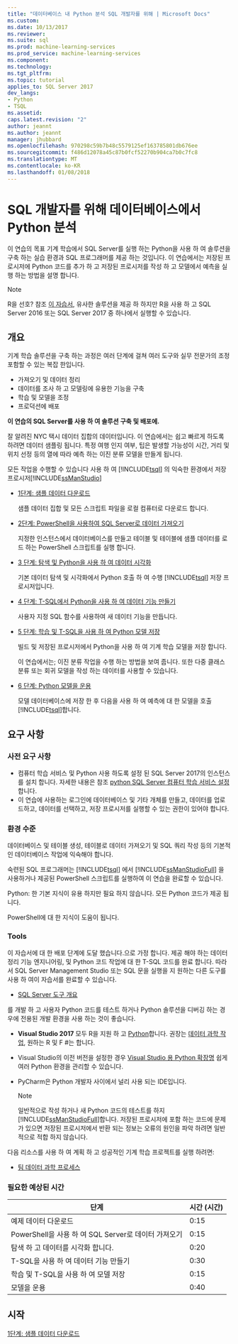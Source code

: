 ```yaml
---
title: "데이터베이스 내 Python 분석 SQL 개발자를 위해 | Microsoft Docs"
ms.custom: 
ms.date: 10/13/2017
ms.reviewer: 
ms.suite: sql
ms.prod: machine-learning-services
ms.prod_service: machine-learning-services
ms.component: 
ms.technology: 
ms.tgt_pltfrm: 
ms.topic: tutorial
applies_to: SQL Server 2017
dev_langs:
- Python
- TSQL
ms.assetid: 
caps.latest.revision: "2"
author: jeannt
ms.author: jeannt
manager: jhubbard
ms.openlocfilehash: 970298c59b7b48c5579125ef163785801db676ee
ms.sourcegitcommit: f486d12078a45c87b0fcf52270b904ca7b0c7fc8
ms.translationtype: MT
ms.contentlocale: ko-KR
ms.lasthandoff: 01/08/2018
---
```

# <a name="in-database-python-analytics-for-sql-developers"></a>SQL 개발자를 위해 데이터베이스에서 Python 분석

이 연습의 목표 기계 학습에서 SQL Server를 실행 하는 Python을 사용 하 여 솔루션을 구축 하는 실습 환경과 SQL 프로그래머를 제공 하는 것입니다. 이 연습에서는 저장된 프로시저에 Python 코드를 추가 하 고 저장된 프로시저를 작성 하 고 모델에서 예측을 실행 하는 방법을 설명 합니다.

> [!NOTE]
> R을 선호? 참조 [이 자습서](sqldev-in-database-r-for-sql-developers.md), 유사한 솔루션을 제공 하 하지만 R을 사용 하 고 SQL Server 2016 또는 SQL Server 2017 중 하나에서 실행할 수 있습니다.

## <a name="overview"></a>개요

기계 학습 솔루션을 구축 하는 과정은 여러 단계에 걸쳐 여러 도구와 실무 전문가의 조정 포함할 수 있는 복잡 한입니다.

+ 가져오기 및 데이터 정리
+ 데이터를 조사 하 고 모델링에 유용한 기능을 구축
+ 학습 및 모델을 조정
+ 프로덕션에 배포

**이 연습의 SQL Server를 사용 하 여 솔루션 구축 및 배포에.**

잘 알려진 NYC 택시 데이터 집합의 데이터입니다. 이 연습에서는 쉽고 빠르게 하도록 하려면 데이터 샘플링 됩니다. 특정 여행 인지 여부, 팁은 발생할 가능성이 시간, 거리 및 위치 선정 등의 열에 따라 예측 하는 이진 분류 모델을 만들게 됩니다.

모든 작업을 수행할 수 있습니다 사용 하 여 [!INCLUDE[tsql](../../includes/tsql-md.md)] 의 익숙한 환경에서 저장 프로시저[!INCLUDE[ssManStudio](../../includes/ssmanstudio-md.md)]

- [1단계: 샘플 데이터 다운로드](sqldev-py1-download-the-sample-data.md)

    샘플 데이터 집합 및 모든 스크립트 파일을 로컬 컴퓨터로 다운로드 합니다.

- [2단계: PowerShell을 사용하여 SQL Server로 데이터 가져오기](sqldev-py2-import-data-to-sql-server-using-powershell.md)

    지정한 인스턴스에서 데이터베이스를 만들고 테이블 및 테이블에 샘플 데이터를 로드 하는 PowerShell 스크립트를 실행 합니다.

- [3 단계: 탐색 및 Python을 사용 하 여 데이터 시각화](sqldev-py3-explore-and-visualize-the-data.md)

    기본 데이터 탐색 및 시각화에서 Python 호출 하 여 수행 [!INCLUDE[tsql](../../includes/tsql-md.md)] 저장 프로시저입니다.

- [4 단계: T-SQL에서 Python을 사용 하 여 데이터 기능 만들기](sqldev-py5-train-and-save-a-model-using-t-sql.md)

    사용자 지정 SQL 함수를 사용하여 새 데이터 기능을 만듭니다.
  
- [5 단계: 학습 및 T-SQL을 사용 하 여 Python 모델 저장](sqldev-py5-train-and-save-a-model-using-t-sql.md)

    빌드 및 저장된 프로시저에서 Python을 사용 하 여 기계 학습 모델을 저장 합니다.
  
    이 연습에서는; 이진 분류 작업을 수행 하는 방법을 보여 줍니다. 또한 다중 클래스 분류 또는 회귀 모델을 작성 하는 데이터를 사용할 수 있습니다.

  
-  [6 단계: Python 모델을 운용](sqldev-py6-operationalize-the-model.md)

    모델 데이터베이스에 저장 한 후 다음을 사용 하 여 예측에 대 한 모델을 호출 [!INCLUDE[tsql](../../includes/tsql-md.md)]합니다.

## <a name="requirements"></a>요구 사항

### <a name="prerequisites"></a>사전 요구 사항

+ 컴퓨터 학습 서비스 및 Python 사용 하도록 설정 된 SQL Server 2017의 인스턴스를 설치 합니다. 자세한 내용은 참조 [python SQL Server 컴퓨터 학습 서비스 설정](../python/setup-python-machine-learning-services.md)합니다.
+ 이 연습에 사용하는 로그인에 데이터베이스 및 기타 개체를 만들고, 데이터를 업로드하고, 데이터를 선택하고, 저장 프로시저를 실행할 수 있는 권한이 있어야 합니다.

### <a name="experience-level"></a>환경 수준

데이터베이스 및 테이블 생성, 테이블로 데이터 가져오기 및 SQL 쿼리 작성 등의 기본적인 데이터베이스 작업에 익숙해야 합니다.

숙련된 SQL 프로그래머는 [!INCLUDE[tsql](../../includes/tsql-md.md)] 에서 [!INCLUDE[ssManStudioFull](../../includes/ssmanstudiofull-md.md)] 을 사용하거나 제공된 PowerShell 스크립트를 실행하여 이 연습을 완료할 수 있습니다.

Python: 한 기본 지식이 유용 하지만 필요 하지 않습니다. 모든 Python 코드가 제공 됩니다.

PowerShell에 대 한 지식이 도움이 됩니다.

### <a name="tools"></a>Tools

이 자습서에 대 한 배포 단계에 도달 했습니다.으로 가정 합니다. 제공 해야 하는 데이터 정리 기능 엔지니어링, 및 Python 코드 작업에 대 한 T-SQL 코드를 완료 합니다. 따라서 SQL Server Management Studio 또는 SQL 문을 실행을 지 원하는 다른 도구를 사용 하 여이 자습서를 완료할 수 있습니다.

+ [SQL Server 도구 개요](https://docs.microsoft.com/sql/tools/overview-sql-tools) 

를 개발 하 고 사용자 Python 코드를 테스트 하거나 Python 솔루션을 디버깅 하는 경우에 전용된 개발 환경을 사용 하는 것이 좋습니다.

+ **Visual Studio 2017** 모두 R을 지원 하 고 [Python](https://blogs.msdn.microsoft.com/visualstudio/2017/05/12/a-lap-around-python-in-visual-studio-2017/)합니다. 권장는 [데이터 과학 작업](https://blogs.msdn.microsoft.com/visualstudio/2016/11/18/data-science-workloads-in-visual-studio-2017-rc/), 원하는 R 및 F #는 합니다.
+ Visual Studio의 이전 버전을 설정한 경우 [Visual Studio 용 Python 확장명](https://docs.microsoft.com/visualstudio/python/python-in-visual-studio) 쉽게 여러 Python 환경을 관리할 수 있습니다.
+ PyCharm은 Python 개발자 사이에서 널리 사용 되는 IDE입니다.

    > [!NOTE]
    > 일반적으로 작성 하거나 새 Python 코드의 테스트를 하지 [!INCLUDE[ssManStudioFull](../../includes/ssmanstudiofull-md.md)]합니다. 저장된 프로시저에 포함 하는 코드에 문제가 있으면 저장된 프로시저에서 반환 되는 정보는 오류의 원인을 파악 하려면 일반적으로 적합 하지 않습니다.

다음 리소스를 사용 하 여 계획 하 고 성공적인 기계 학습 프로젝트를 실행 하려면:

+ [팀 데이터 과학 프로세스](https://docs.microsoft.com/azure/machine-learning/team-data-science-process/overview)

### <a name="estimated-time-required"></a>필요한 예상된 시간

|단계| 시간 (시간)|
|----|----|
|예제 데이터 다운로드| 0:15|
|PowerShell을 사용 하 여 SQL Server로 데이터 가져오기|0:15|
|탐색 하 고 데이터를 시각화 합니다.|0:20|
|T-SQL을 사용 하 여 데이터 기능 만들기|0:30|
|학습 및 T-SQL을 사용 하 여 모델 저장|0:15|
|모델을 운용|0:40|

## <a name="get-started"></a>시작

  [1단계: 샘플 데이터 다운로드](sqldev-py1-download-the-sample-data.md)
